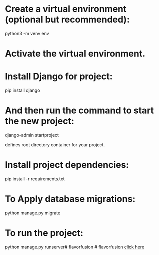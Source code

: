 # Create a virtual environment (optional but recommended): 
 python3 -m venv env

# Activate the virtual environment.

# Install Django for project:
 pip install django

# And then run the command to start the new project:
 
 django-admin startproject <project-name>

 <project-name> defines root directory container for your project.

# Install project dependencies:
 pip install -r requirements.txt

# To Apply database migrations:
 python manage.py migrate

# To run the project:
 python manage.py runserver#   f l a v o r f u s i o n 
 
 #   f l a v o r f u s i o n 
 
 
[click here](foodflavor.pythonanywhere.com)
